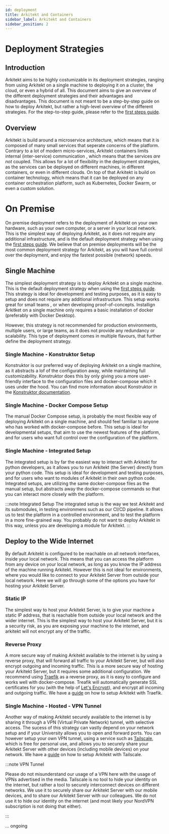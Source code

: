 ```yaml
---
id: deployment
title: Arkitekt and Containers
sidebar_label: Arkitekt and Containers
sidebar_position: 2
---
```


# Deployment Strategies

## Introduction

Arkitekt aims to be highly costumizable in its deployment strategies, ranging from using Arkitekt on a single machine to deploying it on a cluster, the cloud, or even a hybrid of all. This document aims to give an overview of the different deployment strategies and their advantages and disadvantages. This document is not meant to be a step-by-step guide on how to deploy Arkitekt, but rather a high-level overview of the different strategies. For the step-to-step guide, please refer to the [first steps guide](../introduction/installation.mdx).

## Overview

Arkitekt is build around a microservice architecture, which means that it is composed of many small services that seperate concerns of the platform. Contrary to a lot of modern micro-services, Arkitekt containers limits internal (inter-service) communication , which means that the services *are not* coupled. This allows for a lot of flexibility in the deployment strategies, as the services can be deployed on different machines, in different containers, or even in different clouds. On top of that Arkitekt is build on container technology, which means that it can be deployed on any container orchestration platform, such as Kubernetes, Docker Swarm, or even a custom solution.


# On Premise

On premise deployment refers to the deployment of Arkitekt on your own hardware, such as your own computer, or a server in your local network. This is the simplest way of deploying Arkitekt, as it does not require any additional infrastructure, and is the default deployment strategy when using the [first steps guide](../introduction/installation.mdx). We believe that on premise deployments will be the most common deployment strategy for Arkitekt, as you will have full control over the deployment, and enjoy the fastest possible (network) speeds. 

## Single Machine

The simplest deployment strategy is to deploy Arkitekt on a single machine. This is the default deployment strategy when using the [first steps guide](../introduction/installation.mdx). This strategy is ideal for development and testing purposes, as it is easy to setup and does not require any additional infrastructure. This setup works great for small teams , or when developing proof-of-concepts. Installign Arkitket on a single machine only requires a basic installation of docker (preferably with Docker Desktop).

However, this strategy is not recommended for production environments, multiple users, or large teams, as it does not provide any redundancy or scalability. This type of deployment comes in multiple flavours, that further define the deployment strategy.

### Single Machine - Konstruktor Setup

Konstruktor is our preferred way of deploying Arkitekt on a single machine, as it abstracts a lof of the configuration away, while maintaining full
customizability. Konstruktor does this by only giving you a more user-friendly interface to the configuration files and docker-compose which it uses
under the hood. You can find more information about Konstruktor in the [Konstruktor documentation](https://arkitekt.live/docs/introduction/installation#konstruktor). 

### Single Machine - Docker Compose Setup

The manual Docker Compose setup, is probably the most flexible way of deploying Arkitekt on a single machine, and should feel familiar to anyone who has worked with docker-compose before. This setup is ideal for developmental setups, that aim to use the newest features of the platform, and for users who want full control over the configuration of the platform.

### Single Machine - Integrated Setup

The integrated setup is by far the easiest way to interact with Arkitekt for python developers, as it allows you to run Arkitekt (the Server) directly from your python code. This setup is ideal for development and testing purposes, and for users who want to modules of Arkitekt in their own python code. Integrated setups, are utilizing the same docker-compose files as the manual setup, but abstracts away the docker-compose commands
so that you can interact more closely with the platform.

:::note Integrated Setup
The integrated setup is the way we test Arkitekt and its submodules, in testing environmens such as our CI/CD pipeline. It allows us to test the platform in a controlled environment, and to test the platform in a more fine-grained way. You probably do not want to deploy Arkitekt in this way, unless you are developing a module for Arkitekt.
:::

## Deploy to the Wide Internet

By default Arkitekt is configured to be reachable on all network interfaces, inside your local network. This means that you can access the platform from any device on your local network, as long as you know the IP address of the machine running Arkitekt. However this is not ideal for environments, where you would like to connect to your Arkitekt Server from outside your local network. Here we will go through some of the options you have for hosting your Arkitekt Server.



###  Static IP

The simplest way to host your Arkitekt Server, is to give your machine a static IP address, that is reachable from outside your local network and the wider internet. This is the simplest way to host your Arkitekt Server, but it is a security risk, as you are exposing your machine to the internet, and arkitekt will not encrypt any of the traffic.

###  Reverse Proxy

A more secure way of making Arkitekt available to the internet is by using a reverse proxy, that will forward all traffic to your Arkitekt Server, but will also encrypt outgoing and incoming traffic. This is a more secure way of hosting your Arkitekt Server, but it requires some additional configuration. We recommend using [Traefik](https://doc.traefik.io/traefik/providers/docker/) as a reverse proxy, as it is easy to configure and works well with docker-compose. Treafik will automatically generate SSL certificates for you (with the help of [Let's Encrypt](https://letsencrypt.org/)), and encrypt all incoming and outgoing traffic. We have a [guide](https://arkitekt.live/docs/introduction/installation#traefik) on how to setup Arkitekt with Traefik.

### Single Machine - Hosted - VPN Tunnel

Another way of making Arkitekt securely available to the internet is by sharing it through a VPN (Virtual Private Network) tunnel, with selective access. The sucess of this strategy can vastly depend on your network setup and if your University allows you to open and forward ports. You can
however setup your own VPN tunnel, using a service such as [Tailscale](https://tailscale.com/), which is free for personal use, and allows you to
securely share your Arkitekt Server with other devices (including mobile devices) on your network. We have a [guide](https://arkitekt.live/docs/introduction/installation#tailscale) on how to setup Arkitekt with Tailscale.

:::note VPN Tunnel

Please do not misunderstand our usage of a VPN here with the usage of VPNs advertised in the media. Tailscale is no tool to hide your identity on the internet, but rather a tool to securely interconnect devices on different networks. We use it to securely share our Arkitekt Server with our mobile devices, and to share our Arkitekt Server with our colleagues. We do not use it to hide our identity on the internet (and most likely your NordVPN subscription is not doing that either).

:::


... ongoing